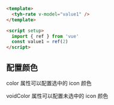 ```html
<template>
  <tyh-rate v-model="value1" />
</template>

<script setup>
  import { ref } from 'vue'
  const value1 = ref(2)
</script>
```

## 配置颜色

color 属性可以配置选中的 icon 颜色

voidColor 属性可以配置未选中的 icon 颜色
